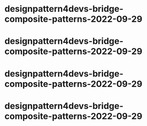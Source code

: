 # designpattern4devs-bridge-composite-patterns-2022-09-29
# designpattern4devs-bridge-composite-patterns-2022-09-29
# designpattern4devs-bridge-composite-patterns-2022-09-29
# designpattern4devs-bridge-composite-patterns-2022-09-29
